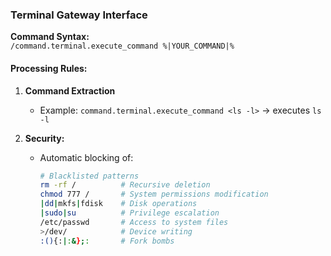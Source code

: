 ### Terminal Gateway Interface
**Command Syntax:**  
`/command.terminal.execute_command %|YOUR_COMMAND|%`

#### Processing Rules:
1. **Command Extraction**  
   - Example: `command.terminal.execute_command <ls -l>` → executes `ls -l`

2. **Security:**
   - Automatic blocking of:
     ```bash
     # Blacklisted patterns
     rm -rf /          # Recursive deletion
     chmod 777 /       # System permissions modification
     |dd|mkfs|fdisk    # Disk operations
     |sudo|su          # Privilege escalation
     /etc/passwd       # Access to system files
     >/dev/            # Device writing
     :(){:|:&};:       # Fork bombs
     ```